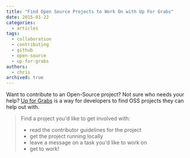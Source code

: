 ```yaml
---
title: "Find Open Source Projects to Work On with Up For Grabs"
date: 2015-01-22
categories:
  - articles
tags:
  - collaboration
  - contributing
  - github
  - open-source
  - up-for-grabs
authors:
  - chris
archived: true
---
```


Want to contribute to an Open-Source project? Not sure who needs your help? [Up for Grabs](http://up-for-grabs.net/) is a way for developers to find OSS projects they can help out with.

> Find a project you'd like to get involved with:
>
> - read the contributor guidelines for the project
> - get the project running locally
> - leave a message on a task you'd like to work on
> - get to work!
